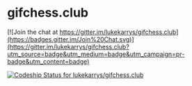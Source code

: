 # gifchess.club

[![Join the chat at https://gitter.im/lukekarrys/gifchess.club](https://badges.gitter.im/Join%20Chat.svg)](https://gitter.im/lukekarrys/gifchess.club?utm_source=badge&utm_medium=badge&utm_campaign=pr-badge&utm_content=badge)

[ ![Codeship Status for lukekarrys/gifchess.club](https://codeship.com/projects/49e914c0-8e1d-0132-c45c-6a5ca7220068/status?branch=master)](https://codeship.com/projects/60886)
